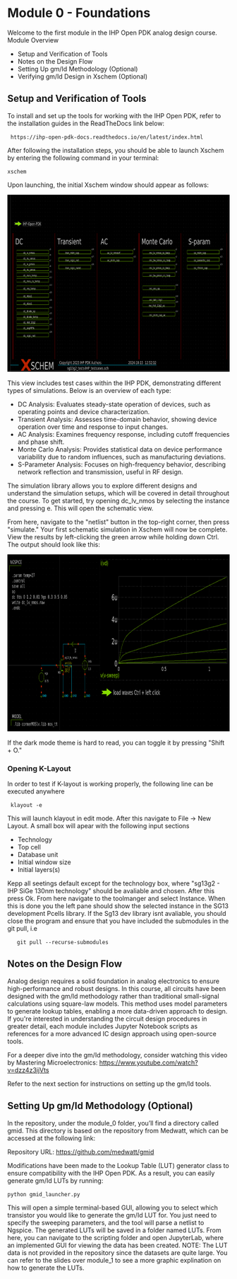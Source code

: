 # Module 0 - Foundations

Welcome to the first module in the IHP Open PDK analog design course.
Module Overview

- Setup and Verification of Tools
- Notes on the Design Flow
- Setting Up gm/Id Methodology (Optional)
- Verifying gm/Id Design in Xschem (Optional)

## Setup and Verification of Tools

To install and set up the tools for working with the IHP Open PDK, refer to the installation guides in the ReadTheDocs link below:
   ```
    https://ihp-open-pdk-docs.readthedocs.io/en/latest/index.html
   ```
After following the installation steps, you should be able to launch Xschem by entering the following command in your terminal:

    xschem

Upon launching, the initial Xschem window should appear as follows:
<p align="center"> <img src=".media/main_menu.png" width="800" height="400" /> </p>

This view includes test cases within the IHP PDK, demonstrating different types of simulations. Below is an overview of each type:

- DC Analysis: Evaluates steady-state operation of devices, such as operating points and device characterization.
- Transient Analysis: Assesses time-domain behavior, showing device operation over time and response to input changes.
- AC Analysis: Examines frequency response, including cutoff frequencies and phase shift.
- Monte Carlo Analysis: Provides statistical data on device performance variability due to random influences, such as manufacturing deviations.
- S-Parameter Analysis: Focuses on high-frequency behavior, describing network reflection and transmission, useful in RF design.

The simulation library allows you to explore different designs and understand the simulation setups, which will be covered in detail throughout the course. To get started, try opening dc_lv_nmos by selecting the instance and pressing e. This will open the schematic view.

From here, navigate to the "netlist" button in the top-right corner, then press "simulate." Your first schematic simulation in Xschem will now be complete. View the results by left-clicking the green arrow while holding down Ctrl. The output should look like this:
<p align="center"> <img src=".media/dc_sim.png" width="800" height="400" /> </p>

If the dark mode theme is hard to read, you can toggle it by pressing "Shift + O."

### Opening K-Layout
In order to test if K-layout is working properly, the following line can be executed anywhere

   ```
    klayout -e
   ```
This will launch klayout in edit mode. After this navigate to File -> New Layout. A small box will apear with the following input sections

- Technology
- Top cell
- Database unit
- Initial window size
- Initial layers(s)

Kepp all seetings default except for the technology box, where "sg13g2 - IHP SiGe 130nm technology" should be avaliable and chosen. After this press Ok. From here navigate to the toolmanger and select Instance. When this is done you the left pane should show the selected instance in the SG13 development Pcells library.  If the Sg13 dev library isnt avaliable, you should close the program and ensure that you have included the submodules in the git pull, i.e

```
   git pull --recurse-submodules
```

## Notes on the Design Flow

Analog design requires a solid foundation in analog electronics to ensure high-performance and robust designs. In this course, all circuits have been designed with the gm/Id methodology rather than traditional small-signal calculations using square-law models. This method uses model parameters to generate lookup tables, enabling a more data-driven approach to design. If you're interested in understanding the circuit design procedures in greater detail, each module includes Jupyter Notebook scripts as references for a more advanced IC design approach using open-source tools.

For a deeper dive into the gm/Id methodology, consider watching this video by Mastering Microelectronics: https://www.youtube.com/watch?v=dzz4z3ijVts

Refer to the next section for instructions on setting up the gm/Id tools.

## Setting Up gm/Id Methodology (Optional)

In the repository, under the module_0 folder, you’ll find a directory called gmid. This directory is based on the repository from Medwatt, which can be accessed at the following link:

Repository URL: https://github.com/medwatt/gmid

Modifications have been made to the Lookup Table (LUT) generator class to ensure compatibility with the IHP Open PDK. As a result, you can easily generate gm/Id LUTs by running:
```
python gmid_launcher.py
```
This will open a simple terminal-based GUI, allowing you to select which transistor you would like to generate the gm/Id LUT for. You just need to specify the sweeping parameters, and the tool will parse a netlist to Ngspice. The generated LUTs will be saved in a folder named LUTs. From here, you can navigate to the scripting folder and open JupyterLab, where an implemented GUI for viewing the data has been created. NOTE: The LUT data is not provided in the repository since the datasets are quite large. You can refer to the slides over module_1 to see a more graphic explination on how to generate the LUTs.




